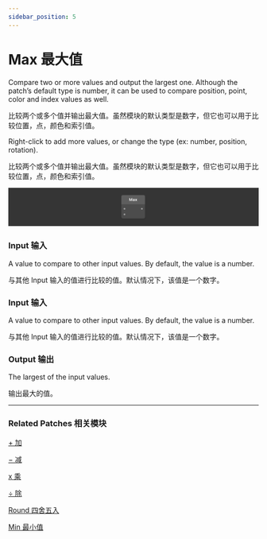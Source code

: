 ```yaml
---
sidebar_position: 5
---
```


# Max 最大值

Compare two or more values and output the largest one. Although the patch’s default type is number, it can be used to compare position, point, color and index values as well.

比较两个或多个值并输出最大值。虽然模块的默认类型是数字，但它也可以用于比较位置，点，颜色和索引值。

Right-click to add more values, or change the type (ex: number, position, rotation).

比较两个或多个值并输出最大值。虽然模块的默认类型是数字，但它也可以用于比较位置，点，颜色和索引值。

![Image](./../../../static/img/docs/Math/max.png)

### Input 输入

A value to compare to other input values. By default, the value is a number.

与其他 Input 输入的值进行比较的值。默认情况下，该值是一个数字。

### Input 输入

A value to compare to other input values. By default, the value is a number.

与其他 Input 输入的值进行比较的值。默认情况下，该值是一个数字。

### Output 输出

The largest of the input values.

输出最大的值。

------

### Related Patches 相关模块

[+ 加](./+.md)

[− 减](./-.md)

[x 乘](./x.md)

[÷ 除](./%C3%B7.md)

[Round 四舍五入](./Round.md)

[Min 最小值](./Min.md)
